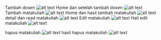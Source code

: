 Tambah dosen
![alt text](https://github.com/hikmah76/UcpRoomDatabase_0185/blob/master/app/src/main/res/drawable/tambahdosen.png?raw=true)
Home dan setelah tambah dosen
![alt text](https://github.com/hikmah76/UcpRoomDatabase_0185/blob/master/app/src/main/res/drawable/homedosen.png?raw=true)
Tambah matakuliah
![alt text](https://github.com/hikmah76/UcpRoomDatabase_0185/blob/master/app/src/main/res/drawable/tambahmatakuliah.png?raw=true)
Home dan hasil tambah matakuliah
![alt text](https://github.com/hikmah76/UcpRoomDatabase_0185/blob/master/app/src/main/res/drawable/homedanhasiltambahmatakuliah.png?raw=true)
detail dan read matakuliah
![alt text](https://github.com/hikmah76/UcpRoomDatabase_0185/blob/master/app/src/main/res/drawable/detaildanreadmatakuliah.png?raw=true)
Edit matakuliah
![alt text](https://github.com/hikmah76/UcpRoomDatabase_0185/blob/master/app/src/main/res/drawable/editmatakuliah.png?raw=true)
Hail edit matakuliah
![alt text](https://github.com/hikmah76/UcpRoomDatabase_0185/blob/master/app/src/main/res/drawable/hasileditmatakuliah.png?raw=true)

hapus matakuliah
![alt text](https://github.com/hikmah76/UcpRoomDatabase_0185/blob/master/app/src/main/res/drawable/validasideletematakuliah.png?raw=true)
hasil hapus matakuliah
![alt text](https://github.com/hikmah76/UcpRoomDatabase_0185/blob/master/app/src/main/res/drawable/hasilhapusmatakuliah.png?raw=true)
